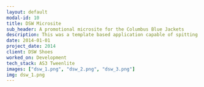 ```yaml
---
layout: default
modal-id: 10
title: DSW Microsite
sub_header: A promotional microsite for the Columbus Blue Jackets
description: This was a template based application capable of spitting out multiple versions of itself (i.e. a custom lesson) with custom content, images and sounds.  The end product was a Scorm package.  The core of this project was built using Html, CSS/SASS, Javascript/Jquery, and XML.  The deployment of this project was done through the use of an ant-build script in conjunction with custom bat/cmd files that allowed me to deploy multiple versions of the site from the same code base and package each deployment into a Scorm package.
date: 2014-01-01
project_date: 2014
client: DSW Shoes
worked_on: Development
tech_stack: AS3 Tweenlite
images: ["dsw_1.png", "dsw_2.png", "dsw_3.png"]
img: dsw_1.png
---
```

